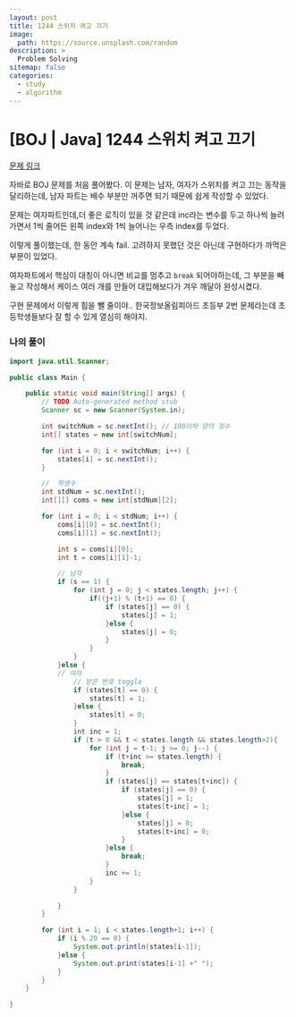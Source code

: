 ```yaml
---
layout: post
title: 1244 스위치 켜고 끄기
image:
  path: https://source.unsplash.com/random
description: >
  Problem Solving
sitemap: false
categories:
  - study
  - algorithm
---
```


# [BOJ | Java] 1244 스위치 켜고 끄기

[문제 링크](https://www.acmicpc.net/problem/1244)

자바로 BOJ 문제를 처음 풀어봤다.
이 문제는 남자, 여자가 스위치를 켜고 끄는 동작을 달리하는데, 남자 파트는 배수 부분만 꺼주면 되기 때문에 쉽게 작성할 수 있었다.

문제는 여자파트인데,더 좋은 로직이 있을 것 같은데
inc라는 변수를 두고 하나씩 늘려가면서 1씩 줄어든 왼쪽 index와 1씩 늘어나는 우측 index를 두었다.

이렇게 풀이했는데, 한 동안 계속 fail.
고려하지 못했던 것은 아닌데 구현하다가 까먹은 부분이 있었다.

여자파트에서 핵심이 대칭이 아니면 비교를 멈추고 `break` 되어야하는데, 그 부분을 빼놓고 작성해서 케이스 여러 개를 만들어 대입해보다가 겨우 깨달아 완성시켰다.

구현 문제에서 이렇게 힘을 뺄 줄이야..
한국정보올림피아드 초등부 2번 문제라는데 초등학생들보다 잘 할 수 있게 열심히 해야지.


### 나의 풀이

```java
import java.util.Scanner;

public class Main {

	public static void main(String[] args) {
		// TODO Auto-generated method stub
		Scanner sc = new Scanner(System.in);

		int switchNum = sc.nextInt(); // 100이하 양의 정수
		int[] states = new int[switchNum];

		for (int i = 0; i < switchNum; i++) {
			states[i] = sc.nextInt();
		}

		//	학생수
		int stdNum = sc.nextInt();
		int[][] coms = new int[stdNum][2];  

		for (int i = 0; i < stdNum; i++) {
			coms[i][0] = sc.nextInt();
			coms[i][1] = sc.nextInt();

			int s = coms[i][0];
			int t = coms[i][1]-1;

			// 남자			
			if (s == 1) {
				for (int j = 0; j < states.length; j++) {
					if((j+1) % (t+1) == 0) {
						if (states[j] == 0) {
							states[j] = 1;
						}else {
							states[j] = 0;
						}
					}
				}
			}else {
			// 여자
				// 받은 번호 toggle				
				if (states[t] == 0) {
					states[t] = 1;
				}else {
					states[t] = 0;
				}
				int inc = 1;
				if (t > 0 && t < states.length && states.length>2){
					for (int j = t-1; j >= 0; j--) {
						if (t+inc >= states.length) {
							break;
						}
						if (states[j] == states[t+inc]) {
							if (states[j] == 0) {
								states[j] = 1;
								states[t+inc] = 1;
							}else {
								states[j] = 0;
								states[t+inc] = 0;
							}
						}else {
							break;
						}
						inc += 1;
					}
				}

			}
		}

		for (int i = 1; i < states.length+1; i++) {
			if (i % 20 == 0) {
				System.out.println(states[i-1]);
			}else {
				System.out.print(states[i-1] +" ");
			}
		}
	}

}
```
